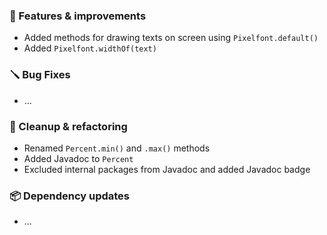 ### 🚀 Features & improvements

- Added methods for drawing texts on screen using `Pixelfont.default()`
- Added `Pixelfont.widthOf(text)`

### 🪛 Bug Fixes

- ...

### 🧽 Cleanup & refactoring

- Renamed `Percent.min()` and `.max()` methods
- Added Javadoc to `Percent`
- Excluded internal packages from Javadoc and added Javadoc badge 

### 📦 Dependency updates

- ...